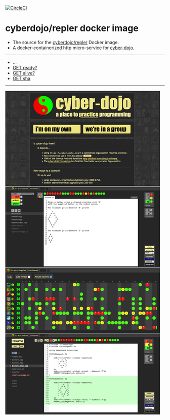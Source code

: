 
[![CircleCI](https://circleci.com/gh/cyber-dojo/repler.svg?style=svg)](https://circleci.com/gh/cyber-dojo/repler)

# cyberdojo/repler docker image

- The source for the [cyberdojo/repler](https://hub.docker.com/r/cyberdojo/repler/tags) Docker image.
- A docker-containerized http micro-service for [cyber-dojo](http://cyber-dojo.org).

- - - -
* ...
* [GET ready?](docs/api.md#get-ready)
* [GET alive?](docs/api.md#get-alive)  
* [GET sha](docs/api.md#get-sha)

- - - -
![cyber-dojo.org home page](https://github.com/cyber-dojo/cyber-dojo/blob/master/shared/home_page_snapshot.png)
